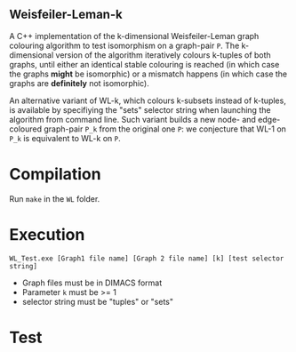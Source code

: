 ## Weisfeiler-Leman-k
A C++ implementation of the k-dimensional Weisfeiler-Leman graph colouring algorithm to test isomorphism on a graph-pair `P`. The k-dimensional version of the algorithm iteratively colours k-tuples of both graphs, until either an identical stable colouring is reached (in which case the graphs **might** be isomorphic) or a mismatch happens (in which case the graphs are **definitely** not isomorphic). 

An alternative variant of WL-k, which colours k-subsets instead of k-tuples, is available by specifiying the "sets" selector string when launching the algorithm from command line. Such variant builds a new node- and edge-coloured graph-pair `P_k` from the original one `P`: we conjecture that WL-1 on `P_k` is equivalent to WL-k on `P`.   

# Compilation
Run `make` in the `WL` folder.

# Execution
`WL_Test.exe [Graph1 file name] [Graph 2 file name] [k] [test selector string]`
- Graph files must be in DIMACS format
- Parameter `k` must be >= 1
- selector string must be "tuples" or "sets"

# Test
